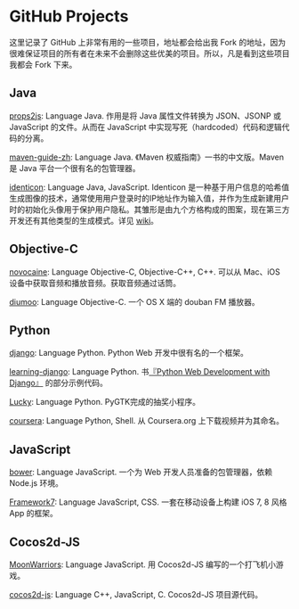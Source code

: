 GitHub Projects
===============

这里记录了 GitHub 上非常有用的一些项目，地址都会给出我 Fork 的地址，因为很难保证项目的所有者在未来不会删除这些优美的项目。所以，凡是看到这些项目我都会 Fork 下来。

Java
----

[props2js][1]: Language Java. 作用是将 Java 属性文件转换为 JSON、JSONP 或 JavaScript 的文件。从而在 JavaScript 中实现写死（hardcoded）代码和逻辑代码的分离。

[maven-guide-zh][9]: Language Java. 《Maven 权威指南》一书的中文版。Maven 是 Java 平台一个很有名的包管理器。

[identicon][12]: Language Java, JavaScript. Identicon 是一种基于用户信息的哈希值生成图像的技术，通常使用用户登录时的IP地址作为输入值，并作为生成新建用户时的初始化头像用于保护用户隐私。其雏形是由九个方格构成的图案，现在第三方开发还有其他类型的生成模式。详见 [wiki][13]。

Objective-C
-----------

[novocaine][2]: Language Objective-C, Objective-C++, C++. 可以从 Mac、iOS 设备中获取音频和播放音频。获取音频通过话筒。

[diumoo][3]: Language Objective-C. 一个 OS X 端的 douban FM 播放器。

Python
------

[django][4]: Language Python. Python Web 开发中很有名的一个框架。

[learning-django][5]: Language Python. 书[『Python Web Development with Django』][6] 的部分示例代码。

[Lucky][7]: Language Python. PyGTK完成的抽奖小程序。

[coursera][8]: Language Python, Shell. 从 Coursera.org 上下载视频并为其命名。

JavaScript
----------

[bower][14]: Language JavaScript. 一个为 Web 开发人员准备的包管理器，依赖 Node.js 环境。

[Framework7][15]: Language JavaScript, CSS. 一套在移动设备上构建 iOS 7, 8 风格 App 的框架。

Cocos2d-JS
----------

[MoonWarriors][10]: Language JavaScript. 用 Cocos2d-JS 编写的一个打飞机小游戏。

[cocos2d-js][11]: Language C++, JavaScript, C. Cocos2d-JS 项目源代码。

[1]: https://github.com/Ju2ender/props2js
[2]: https://github.com/Ju2ender/novocaine
[3]: https://github.com/Ju2ender/diumoo
[4]: https://github.com/Ju2ender/django
[5]: https://github.com/Ju2ender/learning-django
[6]: http://book.douban.com/review/5465791/
[7]: https://github.com/Ju2ender/Lucky
[8]: https://github.com/Ju2ender/coursera
[9]: https://github.com/Ju2ender/maven-guide-zh
[10]: https://github.com/Ju2ender/MoonWarriors
[11]: https://github.com/Ju2ender/cocos2d-js
[12]: https://github.com/Ju2ender/identicon
[13]: http://zh.wikipedia.org/wiki/Identicon
[14]: https://github.com/bower/bower
[15]: https://github.com/nolimits4web/Framework7
